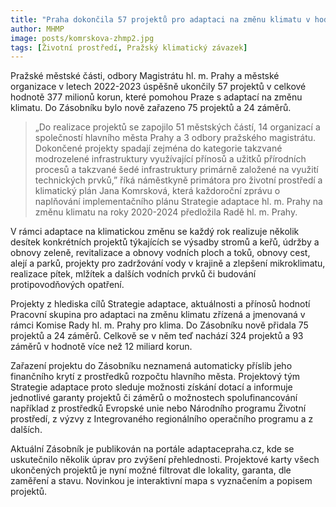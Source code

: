 ```yaml
---
title: "Praha dokončila 57 projektů pro adaptaci na změnu klimatu v hodnotě 377 milionů korun"
author: MHMP
image: posts/komrskova-zhmp2.jpg
tags: [Životní prostředí, Pražský klimatický závazek]
---
```


Pražské městské části, odbory Magistrátu hl. m. Prahy a městské organizace v letech 2022-2023 úspěšně ukončily 57 projektů v celkové hodnotě 377 milionů korun, které pomohou Praze s adaptací na změnu klimatu. Do Zásobníku bylo nově zařazeno 75 projektů a 24 záměrů.

> „Do realizace projektů se zapojilo 51 městských částí, 14 organizací a společností hlavního města Prahy a 3 odbory pražského magistrátu. Dokončené projekty spadají zejména do kategorie takzvané modrozelené infrastruktury využívající přínosů a užitků přírodních procesů a takzvané šedé infrastruktury primárně založené na využití technických prvků,” říká náměstkyně primátora pro životní prostředí a klimatický plán Jana Komrsková, která každoroční zprávu o naplňování implementačního plánu Strategie adaptace hl. m. Prahy na změnu klimatu na roky 2020-2024 předložila Radě hl. m. Prahy. 

V rámci adaptace na klimatickou změnu se každý rok realizuje několik desítek konkrétních projektů týkajících se výsadby stromů a keřů, údržby a obnovy zeleně, revitalizace a obnovy vodních ploch a toků, obnovy cest, alejí a parků, projekty pro zadržování vody v krajině a zlepšení mikroklimatu, realizace pítek, mlžítek a dalších vodních prvků či budování protipovodňových opatření. 

Projekty z hlediska cílů Strategie adaptace, aktuálnosti a přínosů hodnotí Pracovní skupina pro adaptaci na změnu klimatu zřízená a jmenovaná v rámci Komise Rady hl. m. Prahy pro klima. Do Zásobníku nově přidala 75 projektů a 24 záměrů. Celkově se v něm teď nachází 324 projektů a 93 záměrů v hodnotě více než 12 miliard korun. 

Zařazení projektu do Zásobníku neznamená automaticky příslib jeho finančního krytí z prostředků rozpočtu hlavního města. Projektový tým Strategie adaptace proto sleduje možnosti získání dotací a informuje jednotlivé garanty projektů či záměrů o možnostech spolufinancování například z prostředků Evropské unie nebo Národního programu Životní prostředí, z výzvy z Integrovaného regionálního operačního programu a z dalších.

Aktuální Zásobník je publikován na portále adaptacepraha.cz, kde se uskutečnilo několik úprav pro zvýšení přehlednosti. Projektové karty všech ukončených projektů je nyní možné filtrovat dle lokality, garanta, dle zaměření a stavu. Novinkou je interaktivní mapa s vyznačením a popisem projektů.
